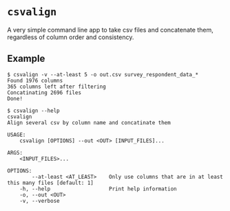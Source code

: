 `csvalign`
===

A very simple command line app to take csv files and concatenate them, regardless of column order and consistency.

## Example
```
$ csvalign -v --at-least 5 -o out.csv survey_respondent_data_*
Found 1976 columns
365 columns left after filtering
Concatinating 2696 files
Done!
```

```
$ csvalign --help
csvalign
Align several csv by column name and concatinate them

USAGE:
    csvalign [OPTIONS] --out <OUT> [INPUT_FILES]...

ARGS:
    <INPUT_FILES>...

OPTIONS:
        --at-least <AT_LEAST>    Only use columns that are in at least this many files [default: 1]
    -h, --help                   Print help information
    -o, --out <OUT>
    -v, --verbose
```
